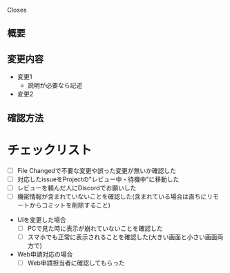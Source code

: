 <!-- PRをmergeしたら自動でissueをcloseしたい場) -->
<!-- Closes [表示したい文字、issueタイトルがおすすめ](issueのURL) -->

<!-- PRにissueをリンクだけしたい場合(自動でcloseはしない) -->
<!-- Related to [表示したい文字、issueタイトルがおすすめ](issueのURL) -->

Closes []()

## 概要
<!-- 変更内容を簡単に説明 -->


## 変更内容
<!-- 変更の概要と説明を記述 -->
<!-- 複数の方法で実装できる場合はどうしてその実装の仕方を選んだのかを書いておくとよい -->
<!-- UIが変わった場合など、必要があればスクリーンショットも添付 -->
- 変更1
  - 説明が必要なら記述
- 変更2

## 確認方法
<!-- 必要があれば、確認するファイル名や変更の確認手順やテスト方法を記述 -->


# チェックリスト
- [ ] File Changedで不要な変更や誤った変更が無いか確認した
- [ ] 対応したissueをProjectの"レビュー中・待機中"に移動した
- [ ] レビューを頼んだ人にDiscordでお願いした
- [ ] 機密情報が含まれていないことを確認した(含まれている場合は直ちにリモートからコミットを削除すること)
- UIを変更した場合
  - [ ] PCで見た時に表示が崩れていないことを確認した
  - [ ] スマホでも正常に表示されることを確認した(大きい画面と小さい画面両方で)
- Web申請対応の場合
  - [ ] Web申請担当者に確認してもらった
